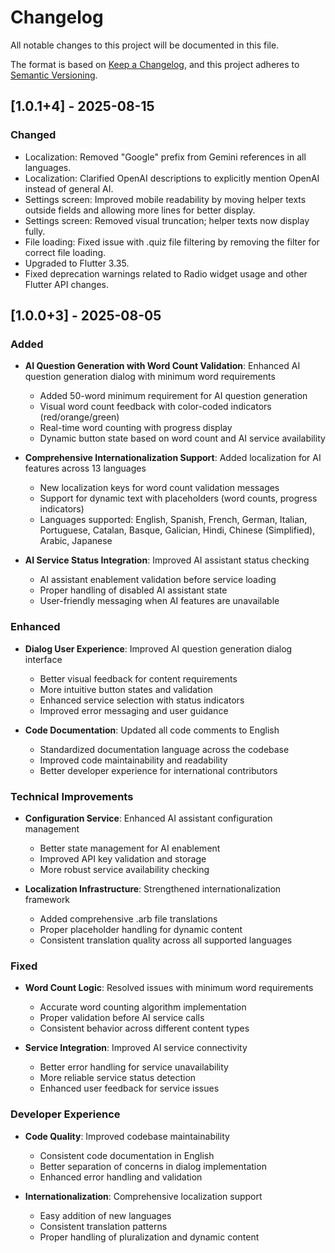 # Changelog

All notable changes to this project will be documented in this file.

The format is based on [Keep a Changelog](https://keepachangelog.com/en/1.0.0/),
and this project adheres to [Semantic Versioning](https://semver.org/spec/v2.0.0.html).

## [1.0.1+4] - 2025-08-15

### Changed

- Localization: Removed "Google" prefix from Gemini references in all languages.
- Localization: Clarified OpenAI descriptions to explicitly mention OpenAI instead of general AI.
- Settings screen: Improved mobile readability by moving helper texts outside fields and allowing more lines for better display.
- Settings screen: Removed visual truncation; helper texts now display fully.
- File loading: Fixed issue with .quiz file filtering by removing the filter for correct file loading.
- Upgraded to Flutter 3.35.
- Fixed deprecation warnings related to Radio widget usage and other Flutter API changes.

## [1.0.0+3] - 2025-08-05

### Added

- **AI Question Generation with Word Count Validation**: Enhanced AI question generation dialog with minimum word requirements

  - Added 50-word minimum requirement for AI question generation
  - Visual word count feedback with color-coded indicators (red/orange/green)
  - Real-time word counting with progress display
  - Dynamic button state based on word count and AI service availability

- **Comprehensive Internationalization Support**: Added localization for AI features across 13 languages

  - New localization keys for word count validation messages
  - Support for dynamic text with placeholders (word counts, progress indicators)
  - Languages supported: English, Spanish, French, German, Italian, Portuguese, Catalan, Basque, Galician, Hindi, Chinese (Simplified), Arabic, Japanese

- **AI Service Status Integration**: Improved AI assistant status checking
  - AI assistant enablement validation before service loading
  - Proper handling of disabled AI assistant state
  - User-friendly messaging when AI features are unavailable

### Enhanced

- **Dialog User Experience**: Improved AI question generation dialog interface

  - Better visual feedback for content requirements
  - More intuitive button states and validation
  - Enhanced service selection with status indicators
  - Improved error messaging and user guidance

- **Code Documentation**: Updated all code comments to English
  - Standardized documentation language across the codebase
  - Improved code maintainability and readability
  - Better developer experience for international contributors

### Technical Improvements

- **Configuration Service**: Enhanced AI assistant configuration management

  - Better state management for AI enablement
  - Improved API key validation and storage
  - More robust service availability checking

- **Localization Infrastructure**: Strengthened internationalization framework
  - Added comprehensive .arb file translations
  - Proper placeholder handling for dynamic content
  - Consistent translation quality across all supported languages

### Fixed

- **Word Count Logic**: Resolved issues with minimum word requirements

  - Accurate word counting algorithm implementation
  - Proper validation before AI service calls
  - Consistent behavior across different content types

- **Service Integration**: Improved AI service connectivity
  - Better error handling for service unavailability
  - More reliable service status detection
  - Enhanced user feedback for service issues

### Developer Experience

- **Code Quality**: Improved codebase maintainability

  - Consistent code documentation in English
  - Better separation of concerns in dialog implementation
  - Enhanced error handling and validation

- **Internationalization**: Comprehensive localization support
  - Easy addition of new languages
  - Consistent translation patterns
  - Proper handling of pluralization and dynamic content
